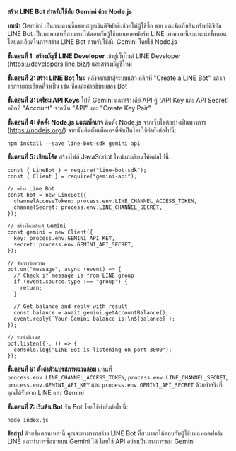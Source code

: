 **สร้าง LINE Bot สำหรับใช้กับ Gemini ด้วย Node.js**

**บทนำ**
Gemini เป็นกระดานซื้อขายสกุลเงินดิจิทัลซึ่งช่วยให้ผู้ใช้ซื้อ ขาย และจัดเก็บสินทรัพย์ดิจิทัล LINE Bot เป็นบอทแชทที่สามารถโต้ตอบกับผู้ใช้บนแพลตฟอร์ม LINE บทความนี้จะแนะนำขั้นตอนโดยละเอียดในการสร้าง LINE Bot สำหรับใช้กับ Gemini โดยใช้ Node.js

**ขั้นตอนที่ 1: สร้างบัญชี LINE Developer**
เข้าสู่เว็บไซต์ LINE Developer (https://developers.line.biz/) และสร้างบัญชีใหม่

**ขั้นตอนที่ 2: สร้าง LINE Bot ใหม่**
หลังจากเข้าสู่ระบบแล้ว คลิกที่ "Create a LINE Bot" แล้วกรอกรายละเอียดที่จำเป็น เช่น ชื่อและคำอธิบายของ Bot

**ขั้นตอนที่ 3: เตรียม API Keys**
ไปที่ Gemini และสร้างคีย์ API คู่ (API Key และ API Secret) คลิกที่ "Account" จากนั้น "API" และ "Create Key Pair"

**ขั้นตอนที่ 4: ติดตั้ง Node.js และแพ็คเกจ**
ติดตั้ง Node.js จากเว็บไซต์อย่างเป็นทางการ (https://nodejs.org/) จากนั้นติดตั้งแพ็คเกจที่จำเป็นโดยใช้คำสั่งต่อไปนี้:

```
npm install --save line-bot-sdk gemini-api
```

**ขั้นตอนที่ 5: เขียนโค้ด**
สร้างไฟล์ JavaScript ใหม่และเขียนโค้ดต่อไปนี้:

```
const { LineBot } = require("line-bot-sdk");
const { Client } = require("gemini-api");

// สร้าง Line Bot
const bot = new LineBot({
  channelAccessToken: process.env.LINE_CHANNEL_ACCESS_TOKEN,
  channelSecret: process.env.LINE_CHANNEL_SECRET,
});

// สร้างไคลเอ็นต์ Gemini
const gemini = new Client({
  key: process.env.GEMINI_API_KEY,
  secret: process.env.GEMINI_API_SECRET,
});

// จัดการข้อความ
bot.on("message", async (event) => {
  // Check if message is from LINE group
  if (event.source.type !== "group") {
    return;
  }

  // Get balance and reply with result
  const balance = await gemini.getAccountBalance();
  event.reply(`Your Gemini balance is:\n${balance}`);
});

// รับฟังอีเวนต์
bot.listen({}, () => {
  console.log("LINE Bot is listening on port 3000");
});
```

**ขั้นตอนที่ 6: ตั้งค่าตัวแปรสภาพแวดล้อม**
แทนที่ `process.env.LINE_CHANNEL_ACCESS_TOKEN`, `process.env.LINE_CHANNEL_SECRET`, `process.env.GEMINI_API_KEY` และ `process.env.GEMINI_API_SECRET` ด้วยค่าจริงที่คุณได้รับจาก LINE และ Gemini

**ขั้นตอนที่ 7: เริ่มต้น Bot**
รัน Bot โดยใช้คำสั่งต่อไปนี้:

```
node index.js
```

**ข้อสรุป**
ด้วยขั้นตอนเหล่านี้ คุณจะสามารถสร้าง LINE Bot ที่สามารถโต้ตอบกับผู้ใช้บนแพลตฟอร์ม LINE และทำการซื้อขายบน Gemini ได้ โดยใช้ API อย่างเป็นทางการของ Gemini
